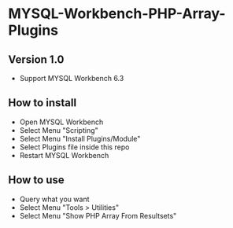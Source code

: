 # MYSQL-Workbench-PHP-Array-Plugins

## Version 1.0
- Support MYSQL Workbench 6.3

## How to install
- Open MYSQL Workbench
- Select Menu "Scripting"
- Select Menu "Install Plugins/Module"
- Select Plugins file inside this repo
- Restart MYSQL Workbench

## How to use
- Query what you want
- Select Menu "Tools > Utilities"
- Select Menu "Show PHP Array From Resultsets"